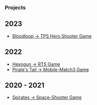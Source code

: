 ### Projects

## 2023
- <a href="https://github.com/samarancona/PortFolio/blob/main/Projects/Bloodloop.md"> Bloodloop -> TPS Hero Shooter Game  </a> 
## 2022
- <a href="https://github.com/samarancona/PortFolio/blob/main/Projects/Hexogun.md"> Hexogun -> RTS Game  </a>
- <a href="https://github.com/samarancona/PortFolio/blob/main/Projects/Pirate's Tail.md"> Pirate's Tail -> Mobile-Match3 Game </a>
## 2020 - 2021
- <a href="https://github.com/samarancona/PortFolio/blob/main/Projects/Spirates.md"> Spirates -> Space-Shooter Game </a>


